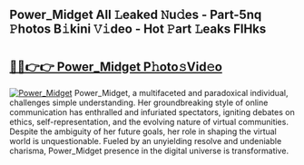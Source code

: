 ## Power_Midget All 𝙻eaked 𝙽u𝚍es - Part-5nq 𝙿hotos B𝚒kini 𝚅𝚒deo - Hot 𝙿art 𝙻eaks FlHks

# <h2><a href="http://ld2zcgp.urlbe.top/?page=Power_Midget">🔗🔗👉👉 Power_Midget P𝚑oto𝚜Vid𝚎o</a></h2>

[![Power_Midget](https://i.imgur.com/eBuTRDB.gif)](http://ld2zcgp.urlbe.top/?page=Power_Midget)
Power_Midget, a multifaceted and paradoxical individual, challenges simple understanding. Her groundbreaking style of online communication has enthralled and infuriated spectators, igniting debates on ethics, self-representation, and the evolving nature of virtual communities. Despite the ambiguity of her future goals, her role in shaping the virtual world is unquestionable. Fueled by an unyielding resolve and undeniable charisma, Power_Midget presence in the digital universe is transformative.

